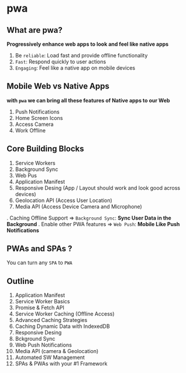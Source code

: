 # pwa

## What are pwa?

**Progressively enhance web apps to look and feel like native apps**

1. Be `reliable`: Load fast and provide offline functionality
2. `Fast`: Respond quickly to user actions
3. `Engaging`: Feel like a native app on mobile devices


## Mobile Web vs Native Apps

**with `pwa` we can bring all these features of Native apps to our Web**

1. Push Notifications
2. Home Screen Icons 
3. Access Camera
4. Work Offline


## Core Building Blocks

1. Service Workers
2. Background Sync
3. Web Pus
4. Application Manifest
5. Responsive Desing (App / Layout should work and look good across devices)
6. Geolocation API (Access User Location)
7. Media API (Access Device Camera and Microphone)

. Caching Offline Support => `Background Sync`: **Sync User Data in the Background**
. Enable other PWA features => `Web Push`: **Mobile Like Push Notifications**


## PWAs and SPAs ?

You can turn any `SPA` to `PWA`


## Outline

1. Application Manifest
2. Service Worker Basics
3. Promise & Fetch API
4. Service Worker Caching (Offline Access)
5. Advanced Caching Strategies
6. Caching Dynamic Data with IndexedDB
7. Responsive Desing
8. Bckground Sync
9. Web Push Notifications
10. Media API (camera & Geolocation)
11. Automated SW Management
12. SPAs & PWAs with your #1 Framework
